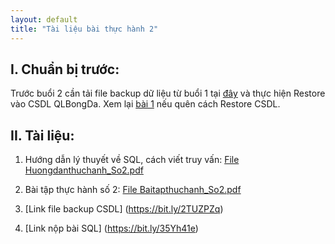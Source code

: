 ```yaml
---
layout: default
title: "Tài liệu bài thực hành 2"
---
```


## I. Chuẩn bị trước:

Trước buổi 2 cần tải file backup dữ liệu từ buổi 1 tại [đây](/assets/course-materials/BaiThucHanh_2019/Buoi2_ThaoTacCSDL/QLBongDa.bak) và thực hiện Restore vào CSDL QLBongDa. Xem lại [bài 1](/bai1) nếu quên cách Restore CSDL.

## II. Tài liệu:
    
1. Hướng dẫn lý thuyết về SQL, cách viết truy vấn:
    [File Huongdanthuchanh_So2.pdf](/assets/course-materials/BaiThucHanh_2019/Buoi2_ThaoTacCSDL/Huongdanthuchanh_So2.pdf)

2. Bài tập thực hành số 2:
    [File Baitapthuchanh_So2.pdf](/assets/course-materials/BaiThucHanh_2019/Buoi2_ThaoTacCSDL/Baitapthuchanh_So2.pdf)

3. [Link file backup CSDL] (https://bit.ly/2TUZPZq)

4. [Link nộp bài SQL] (https://bit.ly/35Yh41e)

